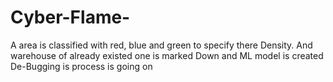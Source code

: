 # Cyber-Flame-
<p> A area is classified with red, blue and green to specify there Density. And warehouse of already existed one is marked Down and ML model is created De-Bugging is process is going on</p>
